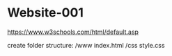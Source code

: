 # Website-001

https://www.w3schools.com/html/default.asp

create folder structure:
/www
 index.html
 /css
  style.css
